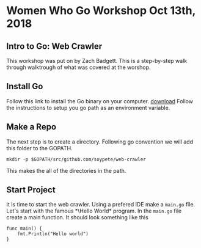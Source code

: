 # Women Who Go Workshop Oct 13th, 2018
## Intro to Go: Web Crawler
This workshop was put on by Zach Badgett. This is a step-by-step walk through walktrough of what was covered at the worshop.

## Install Go
Follow this link to install the Go binary on your computer. [download](https://golang.org/dl/) Follow the instructions to setup you go path as an environment variable.

## Make a Repo
The next step is to create a directory. Following go convention we will add this folder to the GOPATH.

`mkdir -p $GOPATH/src/github.com/soypete/web-crawler`

This makes the all of the directories in the path.

## Start Project
It is time to start the web crawler. Using a prefered IDE make a `main.go` file. Let's start with the famous *\Hello World\* program. In the `main.go` file create a main function. It should look something like this

```
func main() {
	fmt.Println("Hello world")
}
```

